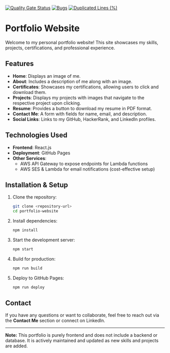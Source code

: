 [![Quality Gate Status](https://sonarcloud.io/api/project_badges/measure?project=sureshragam_personal-website&metric=alert_status)](https://sonarcloud.io/summary/new_code?id=sureshragam_personal-website) [![Bugs](https://sonarcloud.io/api/project_badges/measure?project=sureshragam_personal-website&metric=bugs)](https://sonarcloud.io/summary/new_code?id=sureshragam_personal-website) [![Duplicated Lines (%)](https://sonarcloud.io/api/project_badges/measure?project=sureshragam_personal-website&metric=duplicated_lines_density)](https://sonarcloud.io/summary/new_code?id=sureshragam_personal-website)

# Portfolio Website

Welcome to my personal portfolio website! This site showcases my skills, projects, certifications, and professional experience.

## Features

- **Home**: Displays an image of me.
- **About**: Includes a description of me along with an image.
- **Certificates**: Showcases my certifications, allowing users to click and download them.
- **Projects**: Displays my projects with images that navigate to the respective project upon clicking.
- **Resume**: Provides a button to download my resume in PDF format.
- **Contact Me**: A form with fields for name, email, and description.
- **Social Links**: Links to my GitHub, HackerRank, and LinkedIn profiles.

## Technologies Used

- **Frontend**: React.js
- **Deployment**: GitHub Pages
- **Other Services**:
  - AWS API Gateway to expose endpoints for Lambda functions
  - AWS SES & Lambda for email notifications (cost-effective setup)

## Installation & Setup

1. Clone the repository:
   ```bash
   git clone <repository-url>
   cd portfolio-website
   ```
2. Install dependencies:
   ```bash
   npm install
   ```
3. Start the development server:
   ```bash
   npm start
   ```
4. Build for production:
   ```bash
   npm run build
   ```
5. Deploy to GitHub Pages:
   ```bash
   npm run deploy
   ```

## Contact
If you have any questions or want to collaborate, feel free to reach out via the **Contact Me** section or connect on LinkedIn.

---

**Note:** This portfolio is purely frontend and does not include a backend or database. It is actively maintained and updated as new skills and projects are added.
